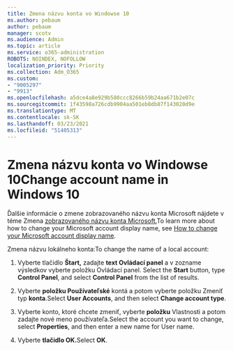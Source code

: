 ```yaml
---
title: Zmena názvu konta vo Windowse 10
ms.author: pebaum
author: pebaum
manager: scotv
ms.audience: Admin
ms.topic: article
ms.service: o365-administration
ROBOTS: NOINDEX, NOFOLLOW
localization_priority: Priority
ms.collection: Adm_O365
ms.custom:
- "9005297"
- "9913"
ms.openlocfilehash: a5dce4a8e929b580ccc8266b59b24aa671b2e07c
ms.sourcegitcommit: 1f43598a726cdb9904aa501eb8db87f143020d9e
ms.translationtype: MT
ms.contentlocale: sk-SK
ms.lasthandoff: 03/23/2021
ms.locfileid: "51405313"
---
```

# <a name="change-account-name-in-windows-10"></a><span data-ttu-id="10bc6-102">Zmena názvu konta vo Windowse 10</span><span class="sxs-lookup"><span data-stu-id="10bc6-102">Change account name in Windows 10</span></span>

<span data-ttu-id="10bc6-103">Ďalšie informácie o zmene zobrazovaného názvu konta Microsoft nájdete v téme Zmena [zobrazovaného názvu konta Microsoft.](https://support.microsoft.com/account-billing/how-to-change-your-microsoft-account-display-name-917b1d70-5915-d04e-243a-a618f96ef1d5)</span><span class="sxs-lookup"><span data-stu-id="10bc6-103">To learn more about how to change your Microsoft account display name, see [How to change your Microsoft account display name](https://support.microsoft.com/account-billing/how-to-change-your-microsoft-account-display-name-917b1d70-5915-d04e-243a-a618f96ef1d5).</span></span>

<span data-ttu-id="10bc6-104">Zmena názvu lokálneho konta:</span><span class="sxs-lookup"><span data-stu-id="10bc6-104">To change the name of a local account:</span></span>

1. <span data-ttu-id="10bc6-105">Vyberte tlačidlo **Štart,** zadajte **text Ovládací panel** a v zozname výsledkov vyberte položku Ovládací panel. </span><span class="sxs-lookup"><span data-stu-id="10bc6-105">Select the **Start** button, type **Control Panel**, and select **Control Panel** from the list of results.</span></span>

1. <span data-ttu-id="10bc6-106">Vyberte **položku Používateľské** kontá a potom vyberte položku Zmeniť typ **konta**.</span><span class="sxs-lookup"><span data-stu-id="10bc6-106">Select **User Accounts**, and then select **Change account type**.</span></span>

1. <span data-ttu-id="10bc6-107">Vyberte konto, ktoré chcete zmeniť, vyberte **položku** Vlastnosti a potom zadajte nové meno používateľa.</span><span class="sxs-lookup"><span data-stu-id="10bc6-107">Select the account you want to change, select **Properties**, and then enter a new name for User name.</span></span>

1. <span data-ttu-id="10bc6-108">Vyberte **tlačidlo OK.**</span><span class="sxs-lookup"><span data-stu-id="10bc6-108">Select **OK**.</span></span>
